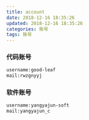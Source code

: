 ```yaml
---
title: account
date: 2018-12-16 18:35:26
updated: 2018-12-16 18:35:26
categories: 账号
tags: 账号
---
```


### 代码账号

```bash
username:good-leaf
mail:rwzgnyyj
```

### 软件账号

```bash
username:yangyajun-soft
mail:yangyajun_c
```
